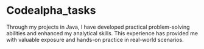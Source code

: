 # Codealpha_tasks
Through my projects in Java, I have developed practical problem-solving abilities and enhanced my analytical skills. This experience has provided me with valuable exposure and hands-on practice in real-world scenarios.
